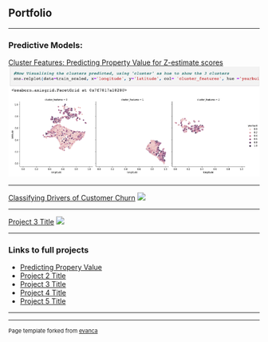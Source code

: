 ## Portfolio

---

###  Predictive Models:

[Cluster Features: Predicting Property Value for Z-estimate scores](/sample_page)
<img src="images/Screen Shot 2022-07-18 at 12.13.35 PM.png?raw=true"/>

---
[Classifying Drivers of Customer Churn](/pdf/sample_presentation.pdf)
<img src="images/dummy_thumbnail.jpg?raw=true"/>

---
[Project 3 Title](http://example.com/)
<img src="images/dummy_thumbnail.jpg?raw=true"/>

---

### Links to full projects

- [Predicting Propery Value](https://github.com/jeneyring/Clustering-Final-Project/blob/main/Final_Report.ipynb)
- [Project 2 Title](http://example.com/)
- [Project 3 Title](http://example.com/)
- [Project 4 Title](http://example.com/)
- [Project 5 Title](http://example.com/)

---




---
<p style="font-size:11px">Page template forked from <a href="https://github.com/evanca/quick-portfolio">evanca</a></p>
<!-- Remove above link if you don't want to attibute -->
